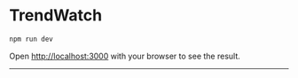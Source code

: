 # TrendWatch

```bash
npm run dev
```

Open [http://localhost:3000](http://localhost:3000) with your browser to see the result.

---
